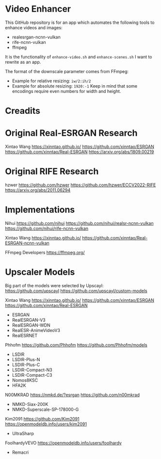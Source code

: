 # Video Enhancer

This GitHub repository is for an app which automates the following tools to enhance videos and images:
- realesrgan-ncnn-vulkan
- rife-ncnn-vulkan
- ffmpeg

It is the functionality of `enhance-video.sh` and `enhance-scenes.sh` I want to rewrite as an app.

The format of the downscale parameter comes from FFmpeg:
- Example for relative resizing: `iw/2:ih/2`
- Example for absolute resizing: `1920:-1`
Keep in mind that some encodings require even numbers for width and height.

# Creadits

# Original Real-ESRGAN Research

Xintao Wang
https://xinntao.github.io/
https://github.com/xinntao/ESRGAN
https://github.com/xinntao/Real-ESRGAN
https://arxiv.org/abs/1809.00219

# Original RIFE Research

hzwer
https://github.com/hzwer
https://github.com/hzwer/ECCV2022-RIFE
https://arxiv.org/abs/2011.06294

# Implementations

Nihui
https://github.com/nihui
https://github.com/nihui/realsr-ncnn-vulkan
https://github.com/nihui/rife-ncnn-vulkan

Xintao Wang
https://xinntao.github.io/
https://github.com/xinntao/Real-ESRGAN-ncnn-vulkan

FFmpeg Developers
https://ffmpeg.org/

# Upscaler Models

Big part of the models were selected by Upscayl:
https://github.com/upscayl
https://github.com/upscayl/custom-models

Xintao Wang
https://xinntao.github.io/
https://github.com/xinntao/ESRGAN
https://github.com/xinntao/Real-ESRGAN
- ESRGAN
- RealESRGAN-V3
- RealESRGAN-WDN
- RealESR-AnimeVideoV3
- RealESRNET

Phhofm
https://github.com/Phhofm
https://github.com/Phhofm/models
- LSDIR
- LSDIR-Plus-N
- LSDIR-Plus-C
- LSDIR-Compact-N3
- LSDIR-Compact-C3
- Nomos8KSC
- HFA2K

N00MKRAD
https://nmkd.de/?esrgan
https://github.com/n00mkrad
- NMKD-Siax-200K
- NMKD-Superscale-SP-178000-G

Kim2091
https://github.com/Kim2091
https://openmodeldb.info/users/kim2091
- UltraSharp

FoolhardyVEVO
https://openmodeldb.info/users/foolhardy
- Remacri